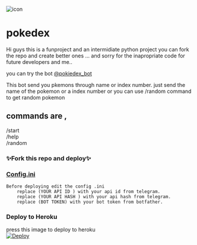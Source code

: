 ![icon](https://files.primeuploads.com/cache/plugins/filepreviewer/92768/c7de2bb0393d34de36666cd73f8107ad5a61538282cae08889de7c18a71a3bcf/1100x800_cropped.jpg)
# pokedex


Hi guys this is a funproject and an intermidiate python project
you can fork the repo and create better ones ...
and sorry for the inapropriate code for future developers and me..

you can try the bot [@pokiedex_bot](https://telegram.me/pokiedex_bot) 

This bot send you pkemons through name or index number.
just send the name of the pokemon or a index number 
or you can use /random command to get random pokemon
## commands are ,
  /start   
  /help  
  /random   
### ✨Fork this repo and deploy✨
### [Config.ini](/config.ini)
    Before deploying edit the config .ini 
        replace (YOUR API ID ) with your api id from telegram.
        replace (YOUR API HASH ) with your api hash from telegram.
        replace (BOT TOKEN) with your bot token from botfather.
    
### Deploy to Heroku
press this image to deploy to heroku       
    [![Deploy](https://www.herokucdn.com/deploy/button.svg)](https://heroku.com/deploy?template=https://github.com/iniyanv/pokedex)
